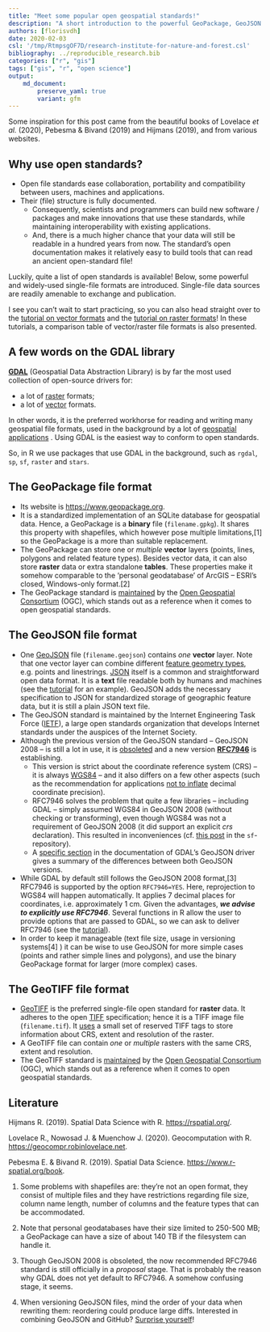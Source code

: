 ```yaml
---
title: "Meet some popular open geospatial standards!"
description: "A short introduction to the powerful GeoPackage, GeoJSON and GeoTIFF standards"
authors: [florisvdh]
date: 2020-02-03
csl: '/tmp/RtmpsgOF7D/research-institute-for-nature-and-forest.csl'
bibliography: ../reproducible_research.bib
categories: ["r", "gis"]
tags: ["gis", "r", "open science"]
output: 
    md_document:
        preserve_yaml: true
        variant: gfm
---
```


Some inspiration for this post came from the beautiful books of Lovelace
*et al.* (2020), Pebesma & Bivand (2019) and Hijmans (2019), and from
various websites.

## Why use open standards?

  - Open file standards ease collaboration, portability and
    compatibility between users, machines and applications.
  - Their (file) structure is fully documented.
      - Consequently, scientists and programmers can build new software
        / packages and make innovations that use these standards, while
        maintaining interoperability with existing applications.
      - And, there is a much higher chance that your data will still be
        readable in a hundred years from now. The standard’s open
        documentation makes it relatively easy to build tools that can
        read an ancient open-standard file\!

Luckily, quite a list of open standards is available\! Below, some
powerful and widely-used single-file formats are introduced. Single-file
data sources are readily amenable to exchange and publication.

I see you can’t wait to start practicing, so you can also head straight
over to the [tutorial on vector
formats](../../tutorials/spatial_standards_vector/) and the [tutorial on
raster formats](../../tutorials/spatial_standards_raster/)\! In these
tutorials, a comparison table of vector/raster file formats is also
presented.

## A few words on the GDAL library

**[GDAL](https://gdal.org)** (Geospatial Data Abstraction Library) is by
far the most used collection of open-source drivers for:

  - a lot of [raster](https://gdal.org/drivers/raster/index.html)
    formats;
  - a lot of [vector](https://gdal.org/drivers/vector/index.html)
    formats.

In other words, it is the preferred workhorse for reading and writing
many geospatial file formats, used in the background by a lot of
[geospatial
applications](https://gdal.org/software_using_gdal.html#software-using-gdal)
. Using GDAL is the easiest way to conform to open standards.

So, in R we use packages that use GDAL in the background, such as
`rgdal`, `sp`, `sf`, `raster` and `stars`.

## The GeoPackage file format

  - Its website is <https://www.geopackage.org>.
  - It is a standardized implementation of an SQLite database for
    geospatial data. Hence, a GeoPackage is a **binary** file
    (`filename.gpkg`). It shares this property with shapefiles, which
    however pose multiple limitations,\[1\] so the GeoPackage is a more
    than suitable replacement.
  - The GeoPackage can store one or *multiple* **vector** layers
    (points, lines, polygons and related feature types). Besides vector
    data, it can also store **raster** data or extra standalone
    **tables**. These properties make it somehow comparable to the
    ‘personal geodatabase’ of ArcGIS – ESRI’s closed, Windows-only
    format.\[2\]
  - The GeoPackage standard is
    [maintained](https://www.opengeospatial.org/standards/geopackage) by
    the [Open Geospatial Consortium](https://www.opengeospatial.org/)
    (OGC), which stands out as a reference when it comes to open
    geospatial standards.

## The GeoJSON file format

  - One [GeoJSON](https://tools.ietf.org/html/rfc7946) file
    (`filename.geojson`) contains *one* **vector** layer. Note that one
    vector layer can combine different [feature geometry
    types](https://r-spatial.github.io/sf/articles/sf1.html#simple-feature-geometry-types),
    e.g. points and linestrings.
    [JSON](https://en.wikipedia.org/wiki/JSON) itself is a common and
    straightforward open data format. It is a **text** file readable
    both by humans and machines (see the
    [tutorial](../../tutorials/spatial_standards_vector/) for an
    example). GeoJSON adds the necessary specification to JSON for
    standardized storage of geographic feature data, but it is still a
    plain JSON text file.
  - The GeoJSON standard is maintained by the Internet Engineering Task
    Force ([IETF](https://www.ietf.org/)), a large open standards
    organization that develops Internet standards under the auspices of
    the Internet Society.
  - Although the previous version of the GeoJSON standard – GeoJSON 2008
    – is still a lot in use, it is
    [obsoleted](http://geojson.org/geojson-spec.html) and a new version
    **[RFC7946](https://tools.ietf.org/html/rfc7946)** is establishing.
      - This version is strict about the coordinate reference system
        (CRS) – it is always [WGS84](https://epsg.io/4326) – and it also
        differs on a few other aspects (such as the recommendation for
        applications [not to
        inflate](https://tools.ietf.org/html/rfc7946#section-11.2)
        decimal coordinate precision).
      - RFC7946 solves the problem that quite a few libraries –
        including GDAL – simply assumed WGS84 in GeoJSON 2008 (without
        checking or transforming), even though WGS84 was not a
        requirement of GeoJSON 2008 (it did support an explicit *crs*
        declaration). This resulted in inconveniences (cf. [this
        post](https://github.com/r-spatial/sf/issues/344#issue-229118527)
        in the `sf`-repository).
      - A [specific
        section](https://gdal.org/drivers/vector/geojson.html#rfc-7946-write-support)
        in the documentation of GDAL’s GeoJSON driver gives a summary of
        the differences between both GeoJSON versions.
  - While GDAL by default still follows the GeoJSON 2008 format,\[3\]
    RFC7946 is supported by the option `RFC7946=YES`. Here, reprojection
    to WGS84 will happen automatically. It applies 7 decimal places for
    coordinates, i.e. approximately 1 cm. Given the advantages, ***we
    advise to explicitly use RFC7946***. Several functions in R allow
    the user to provide options that are passed to GDAL, so we can ask
    to deliver RFC7946 (see the
    [tutorial](../../tutorials/spatial_standards_vector/)).
  - In order to keep it manageable (text file size, usage in versioning
    systems\[4\] ) it can be wise to use GeoJSON for more simple cases
    (points and rather simple lines and polygons), and use the binary
    GeoPackage format for larger (more complex) cases.

## The GeoTIFF file format

  - [GeoTIFF](https://en.wikipedia.org/wiki/GeoTIFF) is the preferred
    single-file open standard for **raster** data. It adheres to the
    open [TIFF](https://en.wikipedia.org/wiki/TIFF) specification; hence
    it is a TIFF image file (`filename.tif`). It
    [uses](http://docs.opengeospatial.org/is/19-008r4/19-008r4.html#_geotiff_file_structure_and_geotiff_crs_and_models_principles_informative)
    a small set of reserved TIFF tags to store information about CRS,
    extent and resolution of the raster.
  - A GeoTIFF file can contain *one* or *multiple* rasters with the same
    CRS, extent and resolution.
  - The GeoTIFF standard is
    [maintained](https://www.opengeospatial.org/standards/geotiff) by
    the [Open Geospatial Consortium](https://www.opengeospatial.org/)
    (OGC), which stands out as a reference when it comes to open
    geospatial standards.

## Literature

<div id="refs" class="references">

<div id="ref-heijmans_spatial_2019">

Hijmans R. (2019). Spatial Data Science with R. <https://rspatial.org/>.

</div>

<div id="ref-lovelace_geocomputation_2020">

Lovelace R., Nowosad J. & Muenchow J. (2020). Geocomputation with R.
<https://geocompr.robinlovelace.net>.

</div>

<div id="ref-pebesma_edzer_spatial_2019">

Pebesma E. & Bivand R. (2019). Spatial Data Science.
<https://www.r-spatial.org/book>.

</div>

</div>

1.   Some problems with shapefiles are: they’re not an open format, they
    consist of multiple files and they have restrictions regarding file
    size, column name length, number of columns and the feature types
    that can be accommodated.

2.   Note that personal geodatabases have their size limited to 250-500
    MB; a GeoPackage can have a size of about 140 TB if the filesystem
    can handle it.

3.   Though GeoJSON 2008 is obsoleted, the now recommended RFC7946
    standard is still officially in a *proposal* stage. That is probably
    the reason why GDAL does not yet default to RFC7946. A somehow
    confusing stage, it seems.

4.   When versioning GeoJSON files, mind the order of your data when
    rewriting them: reordering could produce large diffs. Interested in
    combining GeoJSON and GitHub? [Surprise
    yourself](https://github.com/lyzidiamond/learn-geojson)\!
